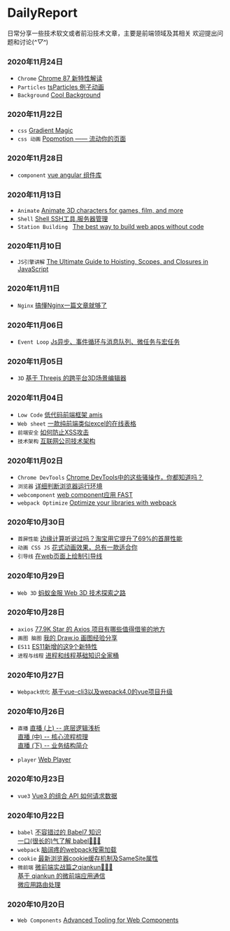 # DailyReport
日常分享一些技术软文或者前沿技术文章，主要是前端领域及其相关
欢迎提出问题和讨论(*^▽^*)

### 2020年11月24日
- `Chrome` [Chrome 87 新特性解读](https://mp.weixin.qq.com/s/QsFj-D9YIK7VPa-jmQu_tg)
- `Particles` [tsParticles 例子动画](https://codepen.io/collection/DPOage)
- `Background` [Cool Background](https://coolbackgrounds.io/blue-background/)

### 2020年11月22日
- `css` [Gradient Magic](https://www.gradientmagic.com/collection/darkbg)
- `css 动画` [Popmotion —— 流动你的页面](https://zhuanlan.zhihu.com/p/33951814)

### 2020年11月28日
- `component` [vue angular 组件库](http://www.wheelsfactory.cn/#/home)

### 2020年11月13日
- `Animate` [Animate 3D characters for games, film, and more](https://www.mixamo.com/#/?page=1&type=Motion%2CMotionPack)
- `Shell` [Shell SSH工具,服务器管理](http://www.hostbuf.com/t/988.html)
- `Station Building ` [The best way to build web apps without code](https://bubble.io/)

### 2020年11月10日
- `JS引擎讲解` [The Ultimate Guide to Hoisting, Scopes, and Closures in JavaScript](https://ui.dev/ultimate-guide-to-execution-contexts-hoisting-scopes-and-closures-in-javascript/?spm=ata.13261165.0.0.2d8e16798YR8lw)

### 2020年11月11日
- `Nginx` [搞懂Nginx一篇文章就够了](https://blog.csdn.net/yujing1314/article/details/107000737)

### 2020年11月06日
- `Event Loop` [Js异步、事件循环与消息队列、微任务与宏任务](https://juejin.im/post/6844904154603880455)

### 2020年11月05日
- `3D` [基于 Threejs 的跨平台3D场景编辑器](https://github.com/tengge1/ShadowEditor)

### 2020年11月04日
- `Low Code` [低代码前端框架 amis](https://baidu.github.io/amis/docs/index)
- `Web sheet` [一款纯前端类似excel的在线表格](https://mengshukeji.github.io/LuckysheetDocs/)
- `前端安全` [如何防止XSS攻击](https://tech.meituan.com/2018/09/27/fe-security.html)
- `技术架构` [互联网公司技术架构](https://github.com/davideuler/architecture.of.internet-product)

### 2020年11月02日
- `Chrome DevTools` [Chrome DevTools中的这些骚操作，你都知道吗？](https://juejin.im/post/6844904162602254350)
- `浏览器` [详细判断浏览器运行环境](https://juejin.im/post/6844903874113830920)
- `webcomponent` [web component应用 FAST](https://www.fast.design/%20webcomponent)
- `webpack Optimize` [Optimize your libraries with webpack](https://github.com/GoogleChromeLabs/webpack-libs-optimizations)

### 2020年10月30日
- `首屏性能` [边缘计算听说过吗？淘宝用它提升了69%的首屏性能](https://juejin.im/post/6844904173788479502)
- `动画 CSS JS` [花式动画效果，总有一款适合你](https://tympanus.net/codrops/)
- `引导线` [在web页面上绘制引导线](https://anseki.github.io/leader-line/)

### 2020年10月29日
- `Web 3D` [蚂蚁金服 Web 3D 技术探索之路](https://zhuanlan.zhihu.com/p/101667941)

### 2020年10月28日

- `axios` [77.9K Star 的 Axios 项目有哪些值得借鉴的地方](https://juejin.im/post/6885471967714115597)
- `画图 脑图` [我的 Draw.io 画图经验分享](https://mp.weixin.qq.com/s/c0d_oGsBxpLhjV7Kv8GtBQ)
- `ES11` [ES11新增的这9个新特性](https://juejin.im/post/6883306672064987149)
- `进程与线程` [进程和线程基础知识全家桶](https://mp.weixin.qq.com/s?__biz=MzAwNDA2OTM1Ng==&mid=2453144491&idx=2&sn=8c0836d5719703d3ac7fb1805d4d8a62&scene=21#wechat_redirect)


### 2020年10月27日

- `Webpack优化` [基于vue-cli3以及wepack4.0的vue项目升级](https://juejin.im/post/6844904101222809613#heading-13)

### 2020年10月26日

- `直播` [直播 (上) -- 底层逻辑浅析](https://ruby-china.org/topics/39187)  
         [直播 (中) -- 核心流程梳理](https://ruby-china.org/topics/39254)  
         [直播 (下) -- 业务结构简介](https://ruby-china.org/topics/39328)

- `player` [Web Player](https://support.streamroot.io/hc/en-us/articles/360000764953-Shaka-Player)

### 2020年10月23日

- `vue3` [Vue3 的组合 API 如何请求数据](https://blog.shenfq.com/2020/vue-3-%E7%9A%84%E7%BB%84%E5%90%88-api-%E5%A6%82%E4%BD%95%E8%AF%B7%E6%B1%82%E6%95%B0%E6%8D%AE%EF%BC%9F/)

### 2020年10月22日

- `babel` [不容错过的 Babel7 知识](https://juejin.im/post/6844904008679686152)  
          [一口(很长的)气了解 babel🎉🎉🎉](https://juejin.im/post/6844903743121522701)
- `webpack` [脑阔疼的webpack按需加载](https://juejin.im/post/6844903718387875847#heading-23) 
- `cookie` [最新浏览器cookie缓存机制及SameSite属性](https://github.com/mqyqingfeng/Blog/issues/157)
- `微前端` [微前端实战篇之qiankun🎉🎉🎉](https://juejin.im/post/6844904042427056142)  
           [基于 qiankun 的微前端应用通信](https://juejin.im/post/6844904151231496200#heading-3)  
           [微应用路由处理](https://www.cnblogs.com/scdisplay/p/13037536.html)
           
### 2020年10月20日

- `Web Components` [Advanced Tooling for Web Components](https://css-tricks.com/advanced-tooling-for-web-components/)
